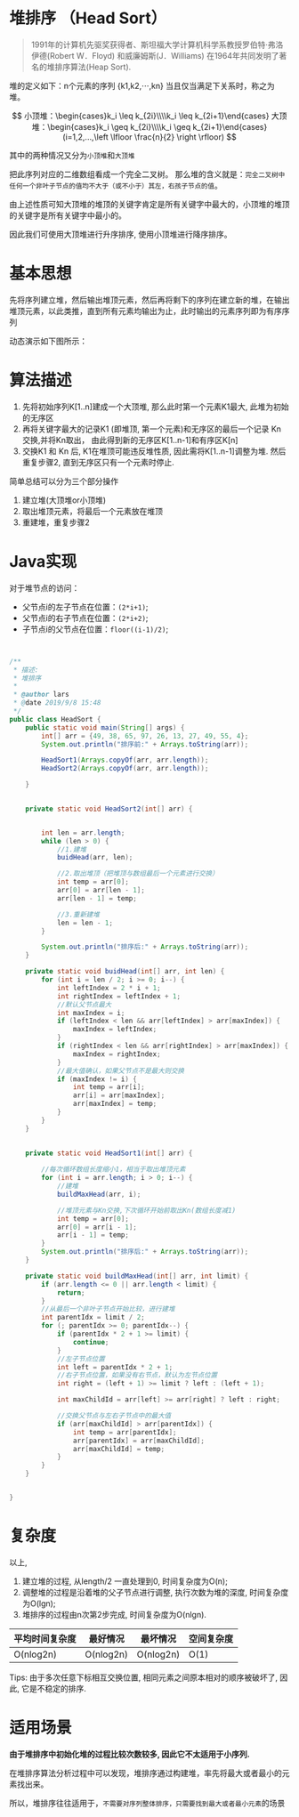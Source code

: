 # 堆排序 （Head Sort）

> 1991年的计算机先驱奖获得者、斯坦福大学计算机科学系教授罗伯特·弗洛伊德(Robert W．Floyd) 和威廉姆斯(J．Williams) 在1964年共同发明了著名的堆排序算法(Heap Sort).


堆的定义如下：n个元素的序列 {k1,k2,⋅⋅⋅,kn} 当且仅当满足下关系时，称之为堆。



$$
小顶堆：\begin{cases}k_i \leq k_{2i}\\\\k_i \leq k_{2i+1}\end{cases} 
大顶堆：\begin{cases}k_i \geq k_{2i}\\\\k_i \geq k_{2i+1}\end{cases} 
(i=1,2,...,\left \lfloor \frac{n}{2}   \right \rfloor)
$$

其中的两种情况又分为`小顶堆`和`大顶堆`

把此序列对应的二维数组看成一个完全二叉树。
那么堆的含义就是：`完全二叉树中任何一个非叶子节点的值均不大于（或不小于）其左，右孩子节点的值`。

由上述性质可知大顶堆的堆顶的关键字肯定是所有关键字中最大的，小顶堆的堆顶的关键字是所有关键字中最小的。

因此我们可使用大顶堆进行升序排序, 使用小顶堆进行降序排序。


# 基本思想

先将序列建立堆，然后输出堆顶元素，然后再将剩下的序列在建立新的堆，在输出堆顶元素，以此类推，直到所有元素均输出为止，此时输出的元素序列即为有序序列

动态演示如下图所示：


# 算法描述

1. 先将初始序列K[1..n]建成一个大顶堆, 那么此时第一个元素K1最大, 此堆为初始的无序区
1. 再将关键字最大的记录K1 (即堆顶, 第一个元素)和无序区的最后一个记录 Kn 交换,并将Kn取出， 由此得到新的无序区K[1..n-1]和有序区K[n]
1. 交换K1 和 Kn 后, K1在堆顶可能违反堆性质, 因此需将K[1..n-1]调整为堆. 然后重复步骤2, 直到无序区只有一个元素时停止.


简单总结可以分为三个部分操作
1. 建立堆(大顶堆or小顶堆)
1. 取出堆顶元素，将最后一个元素放在堆顶
1. 重建堆，重复步骤2

# Java实现

对于堆节点的访问：

- 父节点i的左子节点在位置：`(2*i+1)`;
- 父节点i的右子节点在位置：`(2*i+2)`;
- 子节点i的父节点在位置：`floor((i-1)/2)`;


```java


/**
 * 描述:
 * 堆排序
 *
 * @author lars
 * @date 2019/9/8 15:48
 */
public class HeadSort {
    public static void main(String[] args) {
        int[] arr = {49, 38, 65, 97, 26, 13, 27, 49, 55, 4};
        System.out.println("排序前:" + Arrays.toString(arr));

        HeadSort1(Arrays.copyOf(arr, arr.length));
        HeadSort2(Arrays.copyOf(arr, arr.length));

    }

    
    private static void HeadSort2(int[] arr) {


        int len = arr.length;
        while (len > 0) {
            //1.建堆
            buidHead(arr, len);

            //2.取出堆顶（把堆顶与数组最后一个元素进行交换）
            int temp = arr[0];
            arr[0] = arr[len - 1];
            arr[len - 1] = temp;

            //3.重新建堆
            len = len - 1;
        }

        System.out.println("排序后:" + Arrays.toString(arr));
    }

    private static void buidHead(int[] arr, int len) {
        for (int i = len / 2; i >= 0; i--) {
            int leftIndex = 2 * i + 1;
            int rightIndex = leftIndex + 1;
            //默认父节点最大
            int maxIndex = i;
            if (leftIndex < len && arr[leftIndex] > arr[maxIndex]) {
                maxIndex = leftIndex;
            }
            if (rightIndex < len && arr[rightIndex] > arr[maxIndex]) {
                maxIndex = rightIndex;
            }
            //最大值确认，如果父节点不是最大则交换
            if (maxIndex != i) {
                int temp = arr[i];
                arr[i] = arr[maxIndex];
                arr[maxIndex] = temp;
            }
        }
    }
    
    
    private static void HeadSort1(int[] arr) {

        //每次循环数组长度缩小1，相当于取出堆顶元素
        for (int i = arr.length; i > 0; i--) {
            //建堆
            buildMaxHead(arr, i);

            //堆顶元素与Kn交换,下次循环开始前取出Kn(数组长度减1)
            int temp = arr[0];
            arr[0] = arr[i - 1];
            arr[i - 1] = temp;
        }
        System.out.println("排序后:" + Arrays.toString(arr));
    }

    private static void buildMaxHead(int[] arr, int limit) {
        if (arr.length <= 0 || arr.length < limit) {
            return;
        }
        //从最后一个非叶子节点开始比较，进行建堆
        int parentIdx = limit / 2;
        for (; parentIdx >= 0; parentIdx--) {
            if (parentIdx * 2 + 1 >= limit) {
                continue;
            }
            //左子节点位置
            int left = parentIdx * 2 + 1;
            //右子节点位置，如果没有右节点，默认为左节点位置
            int right = (left + 1) >= limit ? left : (left + 1);

            int maxChildId = arr[left] >= arr[right] ? left : right;

            //交换父节点与左右子节点中的最大值
            if (arr[maxChildId] > arr[parentIdx]) {
                int temp = arr[parentIdx];
                arr[parentIdx] = arr[maxChildId];
                arr[maxChildId] = temp;
            }
        }
    }


}

```

# 复杂度

以上,
1. 建立堆的过程, 从length/2 一直处理到0, 时间复杂度为O(n);
1. 调整堆的过程是沿着堆的父子节点进行调整, 执行次数为堆的深度, 时间复杂度为O(lgn);
1. 堆排序的过程由n次第2步完成, 时间复杂度为O(nlgn).


| 平均时间复杂度   | 最好情况      | 最坏情况      | 空间复杂度 |
| --------- | --------- | --------- | ----- |
| O(nlog2n) | O(nlog2n) | O(nlog2n) | O(1)  |

Tips: 由于多次任意下标相互交换位置, 相同元素之间原本相对的顺序被破坏了, 因此, 它是不稳定的排序.

# 适用场景

**由于堆排序中初始化堆的过程比较次数较多, 因此它不太适用于小序列.** 

在堆排序算法分析过程中可以发现，堆排序通过构建堆，率先将最大或者最小的元素找出来。

所以，堆排序往往适用于，`不需要对序列整体排序，只需要找到最大或者最小元素`的场景
